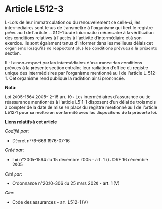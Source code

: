 # Article L512-3

I.-Lors de leur immatriculation ou du renouvellement de celle-ci, les intermédiaires sont tenus de transmettre à l'organisme
qui tient le registre prévu au I de l'article L. 512-1 toute information nécessaire à la vérification des conditions
relatives à l'accès à l'activité d'intermédiaire et à son exercice. Ils sont également tenus d'informer dans les meilleurs
délais cet organisme lorsqu'ils ne respectent plus les conditions prévues à la présente section. 

II.-Le non-respect par les intermédiaires d'assurance des conditions prévues à la présente section entraîne leur radiation
d'office du registre unique des intermédiaires par l'organisme mentionné au I de l'article L. 512-1. Cet organisme rend
publique la radiation ainsi prononcée.

**Nota:**

Loi 2005-1564 2005-12-15 art. 19 : Les intermédiaires d'assurance ou de réassurance mentionnés à l'article L511-1 disposent
d'un délai de trois mois à compter de la date de mise en place du registre mentionné au I de l'article L512-1 pour se mettre
en conformité avec les dispositions de la présente loi.

**Liens relatifs à cet article**

_Codifié par_:

  - Décret n°76-666 1976-07-16

_Créé par_:

  - Loi n°2005-1564 du 15 décembre 2005 - art. 1 () JORF 16 décembre 2005

_Cité par_:

  - Ordonnance n°2020-306 du 25 mars 2020 - art. 1 (V)

_Cite_:

  - Code des assurances - art. L512-1 (V)
